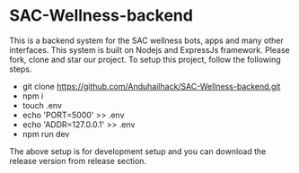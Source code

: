 # SAC-Wellness-backend
This is a backend system for the SAC wellness bots, apps and many other interfaces. This system is built on Nodejs and ExpressJs framework. Please fork, clone and star our project.
To setup this project, follow the following steps.
- git clone https://github.com/Anduhailhack/SAC-Wellness-backend.git
- npm i
- touch .env
- echo 'PORT=5000' >> .env
- echo 'ADDR=127.0.0.1' >> .env 
- npm run dev

The above setup is for development setup and you can download the release version from release section.
